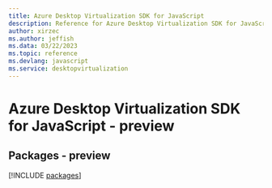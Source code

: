 ```yaml
---
title: Azure Desktop Virtualization SDK for JavaScript
description: Reference for Azure Desktop Virtualization SDK for JavaScript
author: xirzec
ms.author: jeffish
ms.data: 03/22/2023
ms.topic: reference
ms.devlang: javascript
ms.service: desktopvirtualization
---
```

# Azure Desktop Virtualization SDK for JavaScript - preview
## Packages - preview
[!INCLUDE [packages](desktop-virtualization-index.md)]